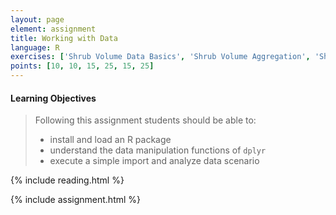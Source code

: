 ```yaml
---
layout: page
element: assignment
title: Working with Data
language: R
exercises: ['Shrub Volume Data Basics', 'Shrub Volume Aggregation', 'Shrub Volume Join', 'Portal Data Manipulation', 'Fix the Code', 'Portal Data Joins']
points: [10, 10, 15, 25, 15, 25]
---
```


#### Learning Objectives

> Following this assignment students should be able to:
>
> - install and load an R package
> - understand the data manipulation functions of `dplyr`
> - execute a simple import and analyze data scenario

{% include reading.html %}

{% include assignment.html %}
